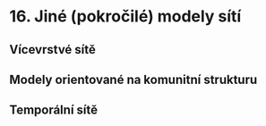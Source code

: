 # 16. Jiné (pokročilé) modely sítí

## Vícevrstvé sítě

## Modely orientované na komunitní strukturu

## Temporální sítě

